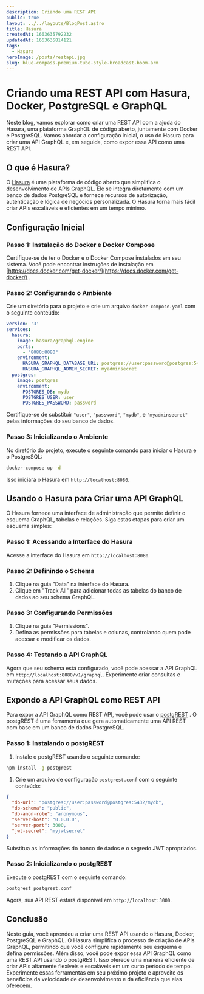 ```yaml
---
description: Criando uma REST API
public: true
layout: ../../layouts/BlogPost.astro
title: Hasura
createdAt: 1663635792232
updatedAt: 1663635814121
tags:
  - Hasura
heroImage: /posts/restapi.jpg
slug: blue-compass-premium-tube-style-broadcast-boom-arm
---
```



# Criando uma REST API com Hasura, Docker, PostgreSQL e GraphQL

Neste blog, vamos explorar como criar uma REST API com a ajuda do Hasura, uma plataforma GraphQL de código aberto, juntamente com Docker e PostgreSQL. Vamos abordar a configuração inicial, o uso do Hasura para criar uma API GraphQL e, em seguida, como expor essa API como uma REST API.
## O que é Hasura?

O [Hasura](https://hasura.io/)  é uma plataforma de código aberto que simplifica o desenvolvimento de APIs GraphQL. Ele se integra diretamente com um banco de dados PostgreSQL e fornece recursos de autorização, autenticação e lógica de negócios personalizada. O Hasura torna mais fácil criar APIs escaláveis e eficientes em um tempo mínimo.
## Configuração Inicial
### Passo 1: Instalação do Docker e Docker Compose

Certifique-se de ter o Docker e o Docker Compose instalados em seu sistema. Você pode encontrar instruções de instalação em [https://docs.docker.com/get-docker/](https://docs.docker.com/get-docker/) .
### Passo 2: Configurando o Ambiente

Crie um diretório para o projeto e crie um arquivo `docker-compose.yaml` com o seguinte conteúdo:

```yaml
version: '3'
services:
  hasura:
    image: hasura/graphql-engine
    ports:
      - "8080:8080"
    environment:
      HASURA_GRAPHQL_DATABASE_URL: postgres://user:password@postgres:5432/mydb
      HASURA_GRAPHQL_ADMIN_SECRET: myadminsecret
  postgres:
    image: postgres
    environment:
      POSTGRES_DB: mydb
      POSTGRES_USER: user
      POSTGRES_PASSWORD: password
```



Certifique-se de substituir `"user"`, `"password"`, `"mydb"`, e `"myadminsecret"` pelas informações do seu banco de dados.
### Passo 3: Inicializando o Ambiente

No diretório do projeto, execute o seguinte comando para iniciar o Hasura e o PostgreSQL:

```bash
docker-compose up -d
```



Isso iniciará o Hasura em `http://localhost:8080`.
## Usando o Hasura para Criar uma API GraphQL

O Hasura fornece uma interface de administração que permite definir o esquema GraphQL, tabelas e relações. Siga estas etapas para criar um esquema simples:
### Passo 1: Acessando a Interface do Hasura

Acesse a interface do Hasura em `http://localhost:8080`.
### Passo 2: Definindo o Schema 
1. Clique na guia "Data" na interface do Hasura. 
2. Clique em "Track All" para adicionar todas as tabelas do banco de dados ao seu schema GraphQL.
### Passo 3: Configurando Permissões 
1. Clique na guia "Permissions". 
2. Defina as permissões para tabelas e colunas, controlando quem pode acessar e modificar os dados.
### Passo 4: Testando a API GraphQL

Agora que seu schema está configurado, você pode acessar a API GraphQL em `http://localhost:8080/v1/graphql`. Experimente criar consultas e mutações para acessar seus dados.
## Expondo a API GraphQL como REST API

Para expor a API GraphQL como REST API, você pode usar o [postgREST](http://postgrest.org/) . O postgREST é uma ferramenta que gera automaticamente uma API REST com base em um banco de dados PostgreSQL.
### Passo 1: Instalando o postgREST
1. Instale o postgREST usando o seguinte comando:

```bash
npm install -g postgrest
```

 
1. Crie um arquivo de configuração `postgrest.conf` com o seguinte conteúdo:

```json
{
  "db-uri": "postgres://user:password@postgres:5432/mydb",
  "db-schema": "public",
  "db-anon-role": "anonymous",
  "server-host": "0.0.0.0",
  "server-port": 3000,
  "jwt-secret": "myjwtsecret"
}
```



Substitua as informações do banco de dados e o segredo JWT apropriados.
### Passo 2: Inicializando o postgREST

Execute o postgREST com o seguinte comando:

```bash
postgrest postgrest.conf
```



Agora, sua API REST estará disponível em `http://localhost:3000`.
## Conclusão

Neste guia, você aprendeu a criar uma REST API usando o Hasura, Docker, PostgreSQL e GraphQL. O Hasura simplifica o processo de criação de APIs GraphQL, permitindo que você configure rapidamente seu esquema e defina permissões. Além disso, você pode expor essa API GraphQL como uma REST API usando o postgREST. Isso oferece uma maneira eficiente de criar APIs altamente flexíveis e escaláveis em um curto período de tempo. Experimente essas ferramentas em seu próximo projeto e aproveite os benefícios da velocidade de desenvolvimento e da eficiência que elas oferecem.
